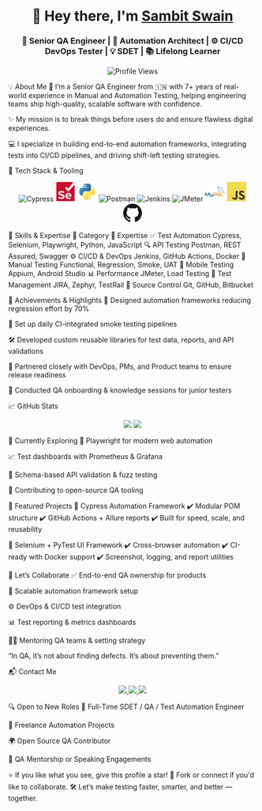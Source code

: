 <h1 align="center">👋 Hey there, I'm <a href="https://github.com/Sambitswain15"  target="_blank">Sambit Swain</a></h1> <h3 align="center">🚀 Senior QA Engineer | 🧪 Automation Architect | ⚙️ CI/CD DevOps Tester | 💡 SDET | 📚 Lifelong Learner</h3> <p align="center"> <img src="https://komarev.com/ghpvc/?username=sambitswain15&label=Profile%20Views&color=0e75b6&style=flat" alt="Profile Views" /> </p>
💡 About Me
🎯 I’m a Senior QA Engineer from 🇮🇳 with 7+ years of real-world experience in Manual and Automation Testing, helping engineering teams ship high-quality, scalable software with confidence.

✨ My mission is to break things before users do and ensure flawless digital experiences.

💻 I specialize in building end-to-end automation frameworks, integrating tests into CI/CD pipelines, and driving shift-left testing strategies.

🧰 Tech Stack & Tooling
<p align="center"> <img src="https://raw.githubusercontent.com/simple-icons/simple-icons/develop/icons/cypress.svg" width="40" title="Cypress" /> <img src="https://raw.githubusercontent.com/devicons/devicon/master/icons/selenium/selenium-original.svg" width="40" title="Selenium" /> <img src="https://raw.githubusercontent.com/devicons/devicon/master/icons/python/python-original.svg" width="40" title="Python" /> <img src="https://www.vectorlogo.zone/logos/postman/postman-icon.svg" width="40" title="Postman" /> <img src="https://www.vectorlogo.zone/logos/jenkins/jenkins-icon.svg" width="40" title="Jenkins" /> <img src="https://www.vectorlogo.zone/logos/apache_jmeter/apache_jmeter-icon.svg" width="40" title="JMeter" /> <img src="https://raw.githubusercontent.com/devicons/devicon/master/icons/mysql/mysql-original-wordmark.svg" width="40" title="MySQL" /> <img src="https://raw.githubusercontent.com/devicons/devicon/master/icons/javascript/javascript-original.svg" width="40" title="JavaScript" /> <img src="https://raw.githubusercontent.com/devicons/devicon/master/icons/github/github-original.svg" width="40" title="GitHub" /> </p>
🧠 Skills & Expertise
🔧 Category	💼 Expertise
✅ Test Automation	Cypress, Selenium, Playwright, Python, JavaScript
🔍 API Testing	Postman, REST Assured, Swagger
⚙️ CI/CD & DevOps	Jenkins, GitHub Actions, Docker
🧪 Manual Testing	Functional, Regression, Smoke, UAT
📱 Mobile Testing	Appium, Android Studio
📊 Performance	JMeter, Load Testing
📌 Test Management	JIRA, Zephyr, TestRail
🧩 Source Control	Git, GitHub, Bitbucket

🚀 Achievements & Highlights
🧬 Designed automation frameworks reducing regression effort by 70%

🔁 Set up daily CI-integrated smoke testing pipelines

🛠️ Developed custom reusable libraries for test data, reports, and API validations

🎯 Partnered closely with DevOps, PMs, and Product teams to ensure release readiness

🧠 Conducted QA onboarding & knowledge sessions for junior testers

📈 GitHub Stats
<p align="center"> <img src="https://github-readme-stats.vercel.app/api?username=sambitswain15&show_icons=true&theme=tokyonight" height="160px" /> <img src="https://github-readme-stats.vercel.app/api/top-langs/?username=sambitswain15&layout=compact&theme=tokyonight" height="160px" /> </p>
🌱 Currently Exploring
🔗 Playwright for modern web automation

📈 Test dashboards with Prometheus & Grafana

🧪 Schema-based API validation & fuzz testing

🧰 Contributing to open-source QA tooling

📂 Featured Projects
🔧 Cypress Automation Framework
✔️ Modular POM structure
✔️ GitHub Actions + Allure reports
✔️ Built for speed, scale, and reusability

🧪 Selenium + PyTest UI Framework
✔️ Cross-browser automation
✔️ CI-ready with Docker support
✔️ Screenshot, logging, and report utilities

🤝 Let’s Collaborate
✅ End-to-end QA ownership for products

🧪 Scalable automation framework setup

⚙️ DevOps & CI/CD test integration

📊 Test reporting & metrics dashboards

👨‍🏫 Mentoring QA teams & setting strategy

“In QA, it’s not about finding defects. It’s about preventing them.”

📬 Contact Me
<p align="center"> <a href="mailto:sambitswain15@gmail.com" target="_blank"> <img src="https://img.shields.io/badge/Email-sambitswain15%40gmail.com-red?style=for-the-badge&logo=gmail" /> </a> <a href="https://www.linkedin.com/in/sambit-swain-732b0066/" target="_blank"> <img src="https://img.shields.io/badge/LinkedIn-Sambit%20Swain-blue?style=for-the-badge&logo=linkedin" /> </a> <a href="https://twitter.com/SambitSwainQA" target="_blank"> <img src="https://img.shields.io/badge/Twitter-@SambitSwainQA-blue?style=for-the-badge&logo=twitter" /> </a> </p>
🔍 Open to New Roles
💼 Full-Time SDET / QA / Test Automation Engineer

🔧 Freelance Automation Projects

🌍 Open Source QA Contributor

🎤 QA Mentorship or Speaking Engagements

⭐ If you like what you see, give this profile a star!
🔁 Fork or connect if you'd like to collaborate.
🛠️ Let’s make testing faster, smarter, and better — together.

